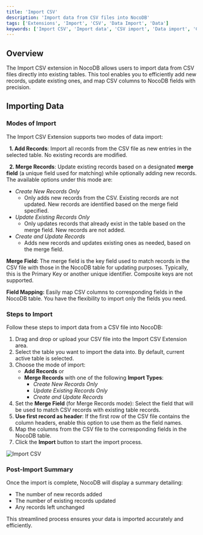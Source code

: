 ```yaml
---
title: 'Import CSV'
description: 'Import data from CSV files into NocoDB'
tags: ['Extensions', 'Import', 'CSV', 'Data Import', 'Data']
keywords: ['Import CSV', 'Import data', 'CSV import', 'Data import', 'CSV files']
---
```


## Overview
The Import CSV extension in NocoDB allows users to import data from CSV files directly into existing tables. This tool enables you to efficiently add new records, update existing ones, and map CSV columns to NocoDB fields with precision.

## Importing Data
### Modes of Import
The Import CSV Extension supports two modes of data import: 

&nbsp; **1. Add Records**: Import all records from the CSV file as new entries in the selected table. No existing records are modified. 

&nbsp; **2. Merge Records**: Update existing records based on a designated **merge field** (a unique field used for matching) while optionally adding new records. The available options under this mode are:
  - *Create New Records Only*
    - Only adds new records from the CSV. Existing records are not updated. New records are identified based on the merge field specified.
  - *Update Existing Records Only* 
    - Only updates records that already exist in the table based on the merge field. New records are not added.
  - *Create and Update Records*
    - Adds new records and updates existing ones as needed, based on the merge field.

**Merge Field:** The merge field is the key field used to match records in the CSV file with those in the NocoDB table for updating purposes. Typically, this is the Primary Key or another unique identifier. Composite keys are not supported.

**Field Mapping:** Easily map CSV columns to corresponding fields in the NocoDB table. You have the flexibility to import only the fields you need.

### Steps to Import
Follow these steps to import data from a CSV file into NocoDB:
1. Drag and drop or upload your CSV file into the Import CSV Extension area.
2. Select the table you want to import the data into. By default, current active table is selected.
3. Choose the mode of import: 
    - **Add Records** or
    - **Merge Records** with one of the following **Import Types**:
      - *Create New Records Only* 
      - *Update Existing Records Only*  
      - *Create and Update Records*
4. Set the **Merge Field** (for Merge Records mode): Select the field that will be used to match CSV records with existing table records.
5. **Use first record as header**: If the first row of the CSV file contains the column headers, enable this option to use them as the field names. 
6. Map the columns from the CSV file to the corresponding fields in the NocoDB table.
7. Click the **Import** button to start the import process.

![Import CSV](/img/v2/extensions/upload-csv.png)

### Post-Import Summary
Once the import is complete, NocoDB will display a summary detailing:
  - The number of new records added
  - The number of existing records updated
  - Any records left unchanged

This streamlined process ensures your data is imported accurately and efficiently.


